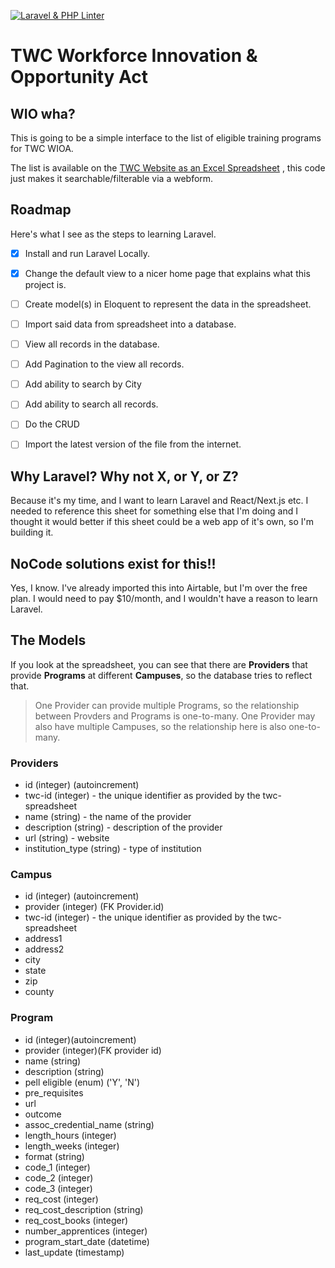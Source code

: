 [![Laravel & PHP Linter](https://github.com/vidluther/twc-wioa-programs/actions/workflows/laravel.yml/badge.svg)](https://github.com/vidluther/twc-wioa-programs/actions/workflows/laravel.yml)
# TWC Workforce Innovation & Opportunity Act    

## WIO wha?
This is going to be a simple interface to the list of eligible training programs for TWC WIOA. 

The list is available on the [TWC Website as an Excel Spreadsheet](https://www.twc.texas.gov/files/partners/statewide-eligible-training-program-list-twc.xlsx) , this code just makes it searchable/filterable via a webform. 

## Roadmap 

Here's what I see as the steps to learning Laravel. 

- [x] Install and run Laravel Locally.
- [x] Change the default view to a nicer home page that explains what this project is.
- [ ] Create model(s) in Eloquent to represent the data in the spreadsheet.
- [ ] Import said data from spreadsheet into a database. 
- [ ] View all records in the database. 
- [ ] Add Pagination to the view all records.
- [ ] Add ability to search by City
- [ ] Add ability to search all records. 
- [ ] Do the CRUD 
- [ ] Import the latest version of the file from the internet. 



## Why Laravel? Why not X, or Y, or Z?
Because it's my time, and I want to learn Laravel and React/Next.js etc. I needed to reference this sheet for something else that I'm doing and I thought it would better if this sheet could be a web app of it's own, so I'm building it. 

## NoCode solutions exist for this!!
Yes, I know. I've already imported this into Airtable, but I'm over the free plan. I would need to pay $10/month, and I wouldn't have a reason to learn Laravel.

## The Models 

If you look at the spreadsheet, you can see that there are **Providers** that provide **Programs** at different **Campuses**, so the database tries to reflect that. 

> One Provider can provide multiple Programs, so the relationship between Provders and Programs is one-to-many.
> One Provider may also have multiple Campuses, so the relationship here is also one-to-many. 


### Providers
 - id (integer) (autoincrement)
 - twc-id (integer) - the unique identifier as provided by the twc-spreadsheet
 - name (string) - the name of the provider 
 - description (string) - description of the provider 
 - url (string) - website
 - institution_type (string) - type of institution 

 

 ### Campus 
 - id (integer) (autoincrement)
 - provider (integer) (FK Provider.id)
 - twc-id (integer) - the unique identifier as provided by the twc-spreadsheet
 - address1 
 - address2
 - city 
 - state 
 - zip
 - county 

 ### Program 
 - id (integer)(autoincrement)
 - provider (integer)(FK provider id)
 - name (string)
 - description (string)
 - pell eligible (enum) ('Y', 'N')
 - pre_requisites 
 - url 
 - outcome 
 - assoc_credential_name (string)
 - length_hours (integer)
 - length_weeks (integer)
 - format (string)
 - code_1 (integer)
 - code_2 (integer)
 - code_3 (integer)
 - req_cost (integer)
 - req_cost_description (string)
 - req_cost_books (integer)
 - number_apprentices (integer)
 - program_start_date (datetime)
 - last_update (timestamp)